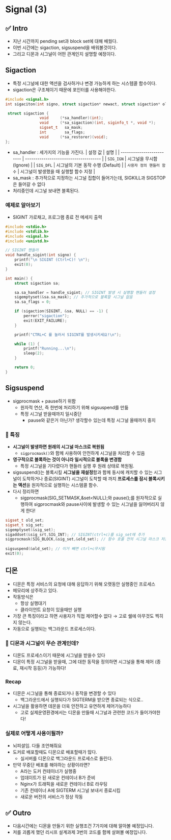 # Signal (3)

## ✅ Intro

- 지난 시간까지 pending set과 block set에 대해 배웠다.
- 이번 시간에는 sigaction, sigsuspend을 배워볼것이다.
- 그리고 디몬과 시그널이 어떤 관계인지 설명할 예정이다.

## Sigaction

- 특정 시그널에 대한 액션을 검사하거나 변경 가능하게 하는 시스템콜 함수이다.
- sigaction은 구조체이기 때문에 포인터를 사용해야한다.

```cpp
#include <signal.h>
int sigaciton(int signo, struct sigaction* newact, struct sigaction* oldact);
```

```cpp
 struct sigaction {
               void     (*sa_handler)(int);
               void     (*sa_sigaction)(int, siginfo_t *, void *);
               sigset_t   sa_mask;
               int        sa_flags;
               void     (*sa_restorer)(void);
};
```

- sa_handler : 세가지의 기능을 가진다.
  | 설정 값 | 설명 |
  | ------------------------- | ------------------------------------- |
  | `SIG_IGN` | 시그널을 무시함 (Ignore) |
  | `SIG_DFL` | 시그널의 기본 동작 수행 (Default) |
  | `사용자 정의 핸들러 함수` | 시그널이 발생했을 때 실행할 함수 지정 |
- sa_mask : 추가적으로 지정하는 시그널 집합이 들어가는데, SIGKILL과 SIGSTOP은 들어갈 수 없다
- 처리중인데 시그널 보내면 블록된다.

### 예제로 알아보기

- SIGINT 가로채고, 프로그램 종료 전 메세지 출력

```cpp
#include <stdio.h>
#include <stdlib.h>
#include <signal.h>
#include <unistd.h>

// SIGINT 핸들러
void handle_sigint(int signo) {
    printf("\n SIGINT (Ctrl+C)! \n");
    exit(0);
}

int main() {
    struct sigaction sa;

    sa.sa_handler = handle_sigint; // SIGINT 발생 시 실행할 핸들러 설정
    sigemptyset(&sa.sa_mask); // 추가적으로 블록할 시그널 없음
    sa.sa_flags = 0;

    if (sigaction(SIGINT, &sa, NULL) == -1) {
        perror("sigaction");
        exit(EXIT_FAILURE);
    }

    printf("CTRL+C 를 눌러서 SIGINT를 발생시키세요!\n");

    while (1) {
        printf("Running...\n");
        sleep(2);
    }

    return 0;
}

```

## Sigsuspend

- sigprocmask + pause하기 위함
  - 원자적 연산, 즉 한번에 처리하기 위해 sigsuspend를 만듦
  - 특정 시그널 받을때까지 일시중단
    - pause와 같은거 아닌가? 생각할수 있는데 특정 시그널 올때까지 중지

### 📌 특징

- **시그널이 발생하면 원래의 시그널 마스크로 복원됨**
  - `sigprocmask()`와 함께 사용하여 안전하게 시그널을 처리할 수 있음
- **영구적으로 블록하는 것이 아니라 일시적으로 블록을 변경함**
  - 특정 시그널을 기다렸다가 핸들러 실행 후 원래 상태로 복원됨.
- sigsuspend()는 블록시킬 **시그널을 재설정**함과 함께 동시에 캐치할 수 있는 시그널이 도착하거나 종료(SIGINT) 시그널이 도착할 때 까지 **프로세스를 잠시 블록시키는 액션**을 원자적으로 실행하는 시스템콜 함수.
- 다시 정리하면
  - sigprocmask(SIG_SETMASK,&set<NULL);와 pause();를 원자적으로 실행하여 sigprocmask와 pause사이에 발생할 수 있는 시그널을 잃어버리지 않게 한다!

```cpp
sigset_t old_set;
sigset_t sig_set;
sigemptyset(&sig_set);
sigaddset(&sig_srt,SIG_INT); // SIGINT(ctrl+c)를 sig_set에 추가
sigprocmask(SIG_BLOCK,&sig_set,&old_set); // 함수 호출 전의 시그널 마스크 저장하는 변수,
																					// 나중에 원래 시그널로 복원
sigsuspend(&old_set); // 이거 빼면 ctrl+c무시됨
exit(0);
```

## 디몬

- 디몬은 특정 서비스의 요청에 대해 응답하기 위해 오랫동안 실행중인 프로세스
- 메모리에 상주하고 있다.
- 작동방식은
  - 항상 실행대기
  - 클라이언트 요청이 있을때만 실행
- 가장 큰 특징이라고 하면 사용자가 직접 제어할수 없다 → 고로 쉘에 아무것도 찍히지 않는다.
- 자동으로 실행되는 백그라운드 프로세스이다.

### 📌 디몬과 시그널이 무슨 관계인데?

- 디몬도 프로세스이기 때문에 시그널을 받을수 있다
- 디몬이 특정 시그널을 받을때, 그에 대한 동작을 정의하면 시그널을 통해 제어 (종료, 재시작 등등)가 가능하다!

### Recap

- 디몬은 시그널을 통해 종료되거나 동작을 변경할 수 있다
  - 백그라운드에서 실행되다가 SIGTERM을 받으면 종료되는 식으로..
- 시그널을 활용하면 데몬을 더욱 안전하고 유연하게 제어가능하다
  - 고로 실제운영환경에서는 디몬을 만들때 시그널과 관련한 코드가 들어가야한다!

### 실제로 어떻게 사용이될까?

- 뇌피셜임. 다들 조언해줘요
- 도커로 배포할때도 디몬으로 배포할때가 많다.
  - 실서버를 디몬으로 백그라운드 프로세스로 돌린다.
- 만약 무중단 배포를 해야하는 상황이라면?
  - A라는 도커 컨테이너가 실행중
  - 업데이트가 된 새로운 컨테이너 B가 준비
  - Nginx가 트래픽을 새로운 컨테이너 B로 라우팅
  - 기존 컨테이너 A에 SIGTERM 시그널 보내서 종료시킴
  - 새로운 버전의 서비스가 정상 작동

## ✅ Outro

- 다음시간에는 디몬을 만들기 위한 실행조건 7가지에 대해 알아볼 예정입니다.
- 저를 괴롭게 했던 리시프 설계과제 3번의 코드를 함께 살펴볼 예정입니다.
